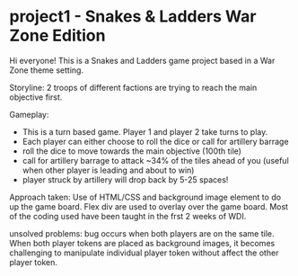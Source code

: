 # project1 - Snakes & Ladders War Zone Edition

Hi everyone! This is a Snakes and Ladders game project based in a War Zone theme setting.

Storyline:
2 troops of different factions are trying to reach the main objective first.

Gameplay:
- This is a turn based game. Player 1 and player 2 take turns to play.
- Each player can either choose to roll the dice or call for artillery barrage
- roll the dice to move towards the main objective (100th tile)
- call for artillery barrage to attack ~34% of the tiles ahead of you (useful when other player is leading and about to win)
- player struck by artillery will drop back by 5-25 spaces!

Approach taken:
Use of HTML/CSS and background image element to do up the game board. Flex div are used to overlay over the game board.
Most of the coding used have been taught in the frst 2 weeks of WDI.

unsolved problems:
bug occurs when both players are on the same tile. When both player tokens are placed as background images,
it becomes challenging to manipulate individual player token without affect the other player token.
